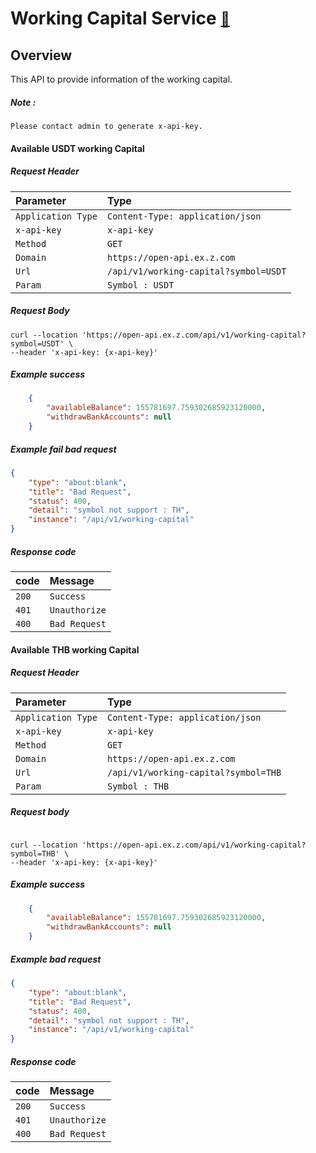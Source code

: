 # Working Capital Service  <span style="font-size: 0.8em;">[🚀](../Readme.md#software-development-api-documents)</span>

## Overview
This API to provide information of the working capital.

##### Note :
    Please contact admin to generate x-api-key.

#### Available USDT working Capital

##### Request Header
| Parameter | Type     |
| :-------- | :------- |
| `Application Type` | `Content-Type: application/json`     |
| `x-api-key` | `x-api-key`     |
| `Method` | `GET`     |
| `Domain` | `https://open-api.ex.z.com` |
| `Url` | `/api/v1/working-capital?symbol=USDT`     |
| `Param` | `Symbol : USDT`     |


##### Request Body
``` curl
curl --location 'https://open-api.ex.z.com/api/v1/working-capital?symbol=USDT' \
--header 'x-api-key: {x-api-key}'
```

##### Example success
``` json
    {
        "availableBalance": 155781697.759302685923120000,
        "withdrawBankAccounts": null
    }
```

##### Example fail bad request
``` json
{
    "type": "about:blank",
    "title": "Bad Request",
    "status": 400,
    "detail": "symbol not support : TH",
    "instance": "/api/v1/working-capital"
}
```

##### Response code
| code | Message |
| :------ | :------- |
| `200`   |   `Success` |
| `401` | `Unauthorize` |
| `400` | `Bad Request` |

#### Available THB working Capital

##### Request Header
| Parameter | Type     |
| :-------- | :------- |
| `Application Type` | `Content-Type: application/json`     |
| `x-api-key` | `x-api-key`     |
| `Method` | `GET`     |
| `Domain` | `https://open-api.ex.z.com` |
| `Url` | `/api/v1/working-capital?symbol=THB`     |
| `Param` | `Symbol : THB`     |

##### Request body
``` curl

curl --location 'https://open-api.ex.z.com/api/v1/working-capital?symbol=THB' \
--header 'x-api-key: {x-api-key}'
```

##### Example success
``` json
    {
        "availableBalance": 155781697.759302685923120000,
        "withdrawBankAccounts": null
    }
```

##### Example bad request
``` json
{
    "type": "about:blank",
    "title": "Bad Request",
    "status": 400,
    "detail": "symbol not support : TH",
    "instance": "/api/v1/working-capital"
}
```

##### Response code
| code | Message |
| :------ | :------- |
| `200`   |   `Success` |
| `401` | `Unauthorize` |
| `400` | `Bad Request` |